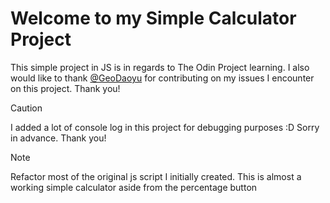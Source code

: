 # Welcome to my Simple Calculator Project

This simple project in JS is in regards to The Odin Project learning. 
I also would like to thank [@GeoDaoyu](https://github.com/GeoDaoyu) for contributing on my issues I encounter on this project. Thank you!


> [!CAUTION]
> I added a lot of console log in this project for debugging purposes :D Sorry in advance. Thank you!

> [!NOTE]
> Refactor most of the original js script I initially created.
> This is almost a working simple calculator aside from the percentage button
